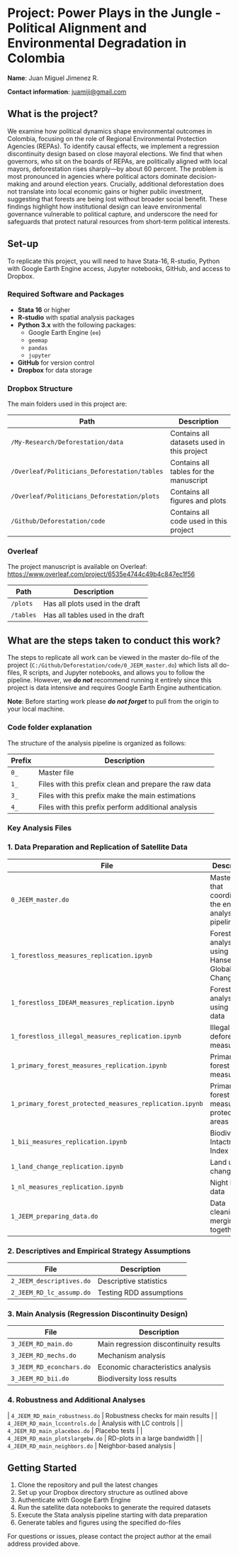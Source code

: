 # Project: Power Plays in the Jungle - Political Alignment and Environmental Degradation in Colombia

**Name**: Juan Miguel Jimenez R.

**Contact information**: juamiji@gmail.com

## What is the project?
We examine how political dynamics shape environmental outcomes in Colombia, focusing on the role of Regional Environmental Protection Agencies (REPAs). To identify causal effects, we implement a regression discontinuity design based on close mayoral elections. We find that when governors, who sit on the boards of REPAs, are politically aligned with local mayors, deforestation rises sharply—by about 60 percent. The problem is most pronounced in agencies where political actors dominate decision-making and around election years. Crucially, additional deforestation does not translate into local economic gains or higher public investment, suggesting that forests are being lost without broader social benefit. These findings highlight how institutional design can leave environmental governance vulnerable to political capture, and underscore the need for safeguards that protect natural resources from short-term political interests.

## Set-up
To replicate this project, you will need to have Stata-16, R-studio, Python with Google Earth Engine access, Jupyter notebooks, GitHub, and access to Dropbox.

### Required Software and Packages
- **Stata 16** or higher
- **R-studio** with spatial analysis packages
- **Python 3.x** with the following packages:
  - Google Earth Engine (`ee`)
  - `geemap`
  - `pandas`
  - `jupyter`
- **GitHub** for version control
- **Dropbox** for data storage

### Dropbox Structure
The main folders used in this project are:

| Path | Description |
| ---- | ----------- |
| `/My-Research/Deforestation/data` | Contains all datasets used in this project |
| `/Overleaf/Politicians_Deforestation/tables` | Contains all tables for the manuscript |
| `/Overleaf/Politicians_Deforestation/plots` | Contains all figures and plots |
| `/Github/Deforestation/code` | Contains all code used in this project |

### Overleaf
The project manuscript is available on Overleaf: https://www.overleaf.com/project/6535e4744c49b4c847ec1f56

| Path | Description |
| ---- | ----------- |
| `/plots` | Has all plots used in the draft |
| `/tables` | Has all tables used in the draft |

## What are the steps taken to conduct this work?
The steps to replicate all work can be viewed in the master do-file of the project (`C:/Github/Deforestation/code/0_JEEM_master.do`) which lists all do-files, R scripts, and Jupyter notebooks, and allows you to follow the pipeline. However, we ***do not*** recommend running it entirely since this project is data intensive and requires Google Earth Engine authentication.

**Note**: Before starting work please ***do not forget*** to pull from the origin to your local machine.

### Code folder explanation
The structure of the analysis pipeline is organized as follows:

| Prefix | Description |
| ---- | ----------- |
| `0_` | Master file |
| `1_` | Files with this prefix clean and prepare the raw data |
| `3_` | Files with this prefix make the main estimations |
| `4_` | Files with this prefix perform additional analysis |

### Key Analysis Files

### 1. Data Preparation and Replication of Satellite Data
| File | Description |
|------|--------------|
| `0_JEEM_master.do` | Master file that coordinates the entire analysis pipeline |
| `1_forestloss_measures_replication.ipynb` | Forest loss analysis using Hansen Global Forest Change data |
| `1_forestloss_IDEAM_measures_replication.ipynb` | Forest loss analysis using IDEAM data |
| `1_forestloss_illegal_measures_replication.ipynb` | Illegal deforestation measures |
| `1_primary_forest_measures_replication.ipynb` | Primary forest measure |
| `1_primary_forest_protected_measures_replication.ipynb` | Primary forest measure in protected areas |
| `1_bii_measures_replication.ipynb` | Biodiversity Intactness Index data |
| `1_land_change_replication.ipynb` | Land use change data |
| `1_nl_measures_replication.ipynb` | Night lights data |
| `1_JEEM_preparing_data.do` | Data cleaning and merging all together |

### 2. Descriptives and Empirical Strategy Assumptions
| File | Description |
|------|--------------|
| `2_JEEM_descriptives.do` | Descriptive statistics |
| `2_JEEM_RD_lc_assump.do` | Testing RDD assumptions |

### 3. Main Analysis (Regression Discontinuity Design)
| File | Description |
|------|--------------|
| `3_JEEM_RD_main.do` | Main regression discontinuity results |
| `3_JEEM_RD_mechs.do` | Mechanism analysis |
| `3_JEEM_RD_econchars.do` | Economic characteristics analysis |
| `3_JEEM_RD_bii.do` | Biodiversity loss results |

### 4. Robustness and Additional Analyses
| `4_JEEM_RD_main_robustness.do` | Robustness checks for main results |
| `4_JEEM_RD_main_lccontrols.do` | Analysis with LC controls |
| `4_JEEM_RD_main_placebos.do` | Placebo tests |
| `4_JEEM_RD_main_plotslargebw.do` | RD-plots in a large bandwidth |
| `4_JEEM_RD_main_neighbors.do` | Neighbor-based analysis |

## Getting Started
1. Clone the repository and pull the latest changes
2. Set up your Dropbox directory structure as outlined above
3. Authenticate with Google Earth Engine
4. Run the satellite data notebooks to generate the required datasets
5. Execute the Stata analysis pipeline starting with data preparation
6. Generate tables and figures using the specified do-files

For questions or issues, please contact the project author at the email address provided above.
